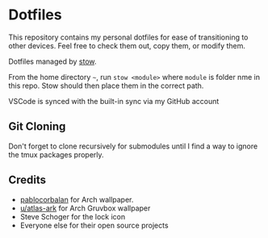 # Dotfiles

This repository contains my personal dotfiles for ease of transitioning to
other devices. Feel free to check them out, copy them, or modify them.

Dotfiles managed by [stow](https://www.gnu.org/software/stow).

From the home directory `~`, run `stow <module>` where `module` is folder nme in this repo. Stow should then place them in the correct path.

VSCode is synced with the built-in sync via my GitHub account

## Git Cloning

Don't forget to clone recursively for submodules until I find a way to ignore the tmux packages properly.

## Credits

- [pablocorbalan](https://github.com/pablocorbalann/arch-minimal-wallpapers) for Arch wallpaper.
- [u/atlas-ark](https://www.reddit.com/r/wallpaper/comments/ll1gov/arch_gruvbox_wallpaper_v2_dark_light_3840x2160/) for Arch Gruvbox wallpaper
- Steve Schoger for the lock icon
- Everyone else for their open source projects
